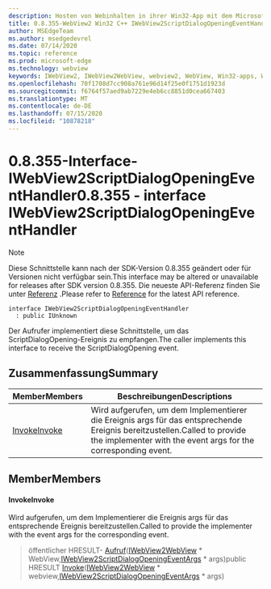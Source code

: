 ```yaml
---
description: Hosten von Webinhalten in ihrer Win32-App mit dem Microsoft Edge WebView2-Steuerelement
title: 0.8.355-WebView2 Win32 C++ IWebView2ScriptDialogOpeningEventHandler
author: MSEdgeTeam
ms.author: msedgedevrel
ms.date: 07/14/2020
ms.topic: reference
ms.prod: microsoft-edge
ms.technology: webview
keywords: IWebView2, IWebView2WebView, webview2, WebView, Win32-apps, Win32, Edge
ms.openlocfilehash: 70f1708d7cc908a761e96d14f25e0f1751d1923d
ms.sourcegitcommit: f6764f57aed9ab7229e4eb6cc8851d0cea667403
ms.translationtype: MT
ms.contentlocale: de-DE
ms.lasthandoff: 07/15/2020
ms.locfileid: "10878218"
---
```

# <span data-ttu-id="b36de-104">0.8.355-Interface-IWebView2ScriptDialogOpeningEventHandler</span><span class="sxs-lookup"><span data-stu-id="b36de-104">0.8.355 - interface IWebView2ScriptDialogOpeningEventHandler</span></span> 

> [!NOTE]
> <span data-ttu-id="b36de-105">Diese Schnittstelle kann nach der SDK-Version 0.8.355 geändert oder für Versionen nicht verfügbar sein.</span><span class="sxs-lookup"><span data-stu-id="b36de-105">This interface may be altered or unavailable for releases after SDK version 0.8.355.</span></span> <span data-ttu-id="b36de-106">Die neueste API-Referenz finden Sie unter [Referenz](../../../webview2-api-reference.md) .</span><span class="sxs-lookup"><span data-stu-id="b36de-106">Please refer to [Reference](../../../webview2-api-reference.md) for the latest API reference.</span></span>

```
interface IWebView2ScriptDialogOpeningEventHandler
  : public IUnknown
```

<span data-ttu-id="b36de-107">Der Aufrufer implementiert diese Schnittstelle, um das ScriptDialogOpening-Ereignis zu empfangen.</span><span class="sxs-lookup"><span data-stu-id="b36de-107">The caller implements this interface to receive the ScriptDialogOpening event.</span></span>

## <span data-ttu-id="b36de-108">Zusammenfassung</span><span class="sxs-lookup"><span data-stu-id="b36de-108">Summary</span></span>

 <span data-ttu-id="b36de-109">Member</span><span class="sxs-lookup"><span data-stu-id="b36de-109">Members</span></span>                        | <span data-ttu-id="b36de-110">Beschreibungen</span><span class="sxs-lookup"><span data-stu-id="b36de-110">Descriptions</span></span>
--------------------------------|---------------------------------------------
[<span data-ttu-id="b36de-111">Invoke</span><span class="sxs-lookup"><span data-stu-id="b36de-111">Invoke</span></span>](#invoke) | <span data-ttu-id="b36de-112">Wird aufgerufen, um dem Implementierer die Ereignis args für das entsprechende Ereignis bereitzustellen.</span><span class="sxs-lookup"><span data-stu-id="b36de-112">Called to provide the implementer with the event args for the corresponding event.</span></span>

## <span data-ttu-id="b36de-113">Member</span><span class="sxs-lookup"><span data-stu-id="b36de-113">Members</span></span>

#### <span data-ttu-id="b36de-114">Invoke</span><span class="sxs-lookup"><span data-stu-id="b36de-114">Invoke</span></span> 

<span data-ttu-id="b36de-115">Wird aufgerufen, um dem Implementierer die Ereignis args für das entsprechende Ereignis bereitzustellen.</span><span class="sxs-lookup"><span data-stu-id="b36de-115">Called to provide the implementer with the event args for the corresponding event.</span></span>

> <span data-ttu-id="b36de-116">öffentlicher HRESULT- [Aufruf](#invoke)([IWebView2WebView](IWebView2WebView.md) \* WebView,[IWebView2ScriptDialogOpeningEventArgs](IWebView2ScriptDialogOpeningEventArgs.md) \* args)</span><span class="sxs-lookup"><span data-stu-id="b36de-116">public HRESULT [Invoke](#invoke)([IWebView2WebView](IWebView2WebView.md) \* webview,[IWebView2ScriptDialogOpeningEventArgs](IWebView2ScriptDialogOpeningEventArgs.md) \* args)</span></span>

